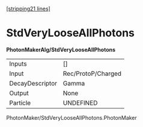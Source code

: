 [\[stripping21 lines\]](../stripping21-index.md)

# StdVeryLooseAllPhotons

**PhotonMakerAlg/StdVeryLooseAllPhotons**

|                 |                    |
|-----------------|--------------------|
| Inputs          | \[\]               |
| Input           | Rec/ProtoP/Charged |
| DecayDescriptor | Gamma              |
| Output          | None               |
| Particle        | UNDEFINED          |

PhotonMaker/StdVeryLooseAllPhotons.PhotonMaker

